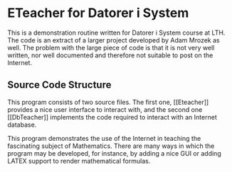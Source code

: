 ETeacher for Datorer i System
=============================

This is a demonstration routine written for Datorer i System course at LTH. The code is an extract of a larger project developed by Adam Mrozek as well. The problem with the large piece of code is that it is not very well written, nor well documented and therefore not suitable to post on the Internet.

Source Code Structure
---------------------

This program consists of two source files. The first one, [[Eteacher]] provides a nice user interface to interact with, and the second one [[DbTeacher]] implements the code required to interact with an Internet database.

This program demonstrates the use of the Internet in teaching the fascinating subject of Mathematics. There are many ways in which the program may be developed, for instance, by adding a nice GUI or adding LATEX support to render mathematical formulas.
